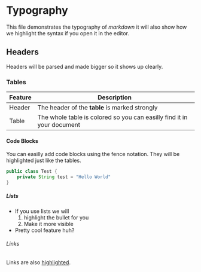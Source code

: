 # Typography

This file demonstrates the typography of *markdown* it will also
show how we highlight the syntax if you open it in the editor.

## Headers

Headers will be parsed and made bigger so it shows up clearly.

### Tables

| Feature | Description                                                             |
| ------- | ----------------------------------------------------------------------- |
| Header  | The header of the **table** is marked strongly                          |
| Table   |  The whole table is colored so you can easilly find it in your document |

#### Code Blocks

You can easilly add code blocks using the fence notation.
They will be highlighted just like the tables.

```java
public class Test {
    private String test = "Hello World"
}
```

##### Lists

* If you use lists we will
  1. highlight the bullet for you
  2. Make it more visible
* Pretty cool feature huh?

###### Links

Links are also [highlighted](https://www.google.nl/#q=highlighting).
